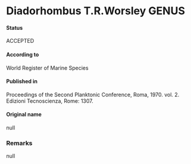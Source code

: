 Diadorhombus T.R.Worsley GENUS
=======

#### Status
ACCEPTED

#### According to
World Register of Marine Species

#### Published in
Proceedings of the Second Planktonic Conference, Roma, 1970. vol. 2. Edizioni Tecnoscienza, Rome: 1307.

#### Original name
null

### Remarks
null